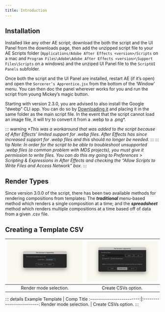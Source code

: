 ```yaml
---
title: Introduction
---
```

## Installation
Installed like any other AE script; download the both the script and the UI Panel from the downloads page, then add the unzipped script file to your AE Scripts folder (`Applications⁩/Adobe After Effects <version>⁩/Scripts` on a mac and `Program Files\Adobe\Adobe After Effects <version>\Support Files\Scripts` on a windows) and the unziped UI Panel file to the `ScriptUI Panels` subfolder.

Once both the script and the UI Panel are installed, restart AE (if it’s open) and open the `Sorcerer’s Apprentice.jsx` from the bottom of the ‘Window’ menu. You can then doc the panel wherever works for you and run the script from young Mickey’s magic button.

Starting with version 2.3.0, you are advised to also install the Google “dwebp” CLI app. You can do so by [Downloading it](https://github.com/Spectrio-Creative/sorcerers-apprentice/releases/latest) and placing it in the same folder as the main script file. In the event that the script cannot load an image file, it will try to convert it from a .webp to a .png*.

::: warning
_*This was a workaround that was added to the script because of After Effects’ limited support for .webp files. After Effects has since increased support for .webp files and this_ should _no longer be needed._
:::
::: tip
_Note: In order for the script to be able to troubleshoot unsupported .webp files (a common problem with MDS projects), you must give it permission to write files. You can do this my going to Preferences > Scripting & Expressions in After Effects and checking the “Allow Scripts to Write Files and Access Network” box._
:::

## Render Types

Since version 3.0.0 of the script, there has been two available methods for rendering compositions from templates: The _**traditional**_ menu-based method which renders a single composition at a time; and the _**spreadsheet**_ method which renders multiple compositions at a time based off of data from a given .csv file.

## Creating a Template CSV


![](../images/spreadsheet.jpg) |  ![](../images/spreadsheet_create_csv.jpg)
:-------------------------:|:-------------------------:
Render mode selection.  | Create CSVs option.

::: details Example
Template |  Comp Title
:-------------------------:|:-------------------------:
Render mode selection.  | Create CSVs option.
:::